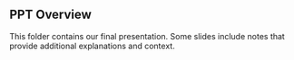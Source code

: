 ## PPT Overview

This folder contains our final presentation. Some slides include notes that provide additional explanations and context.


